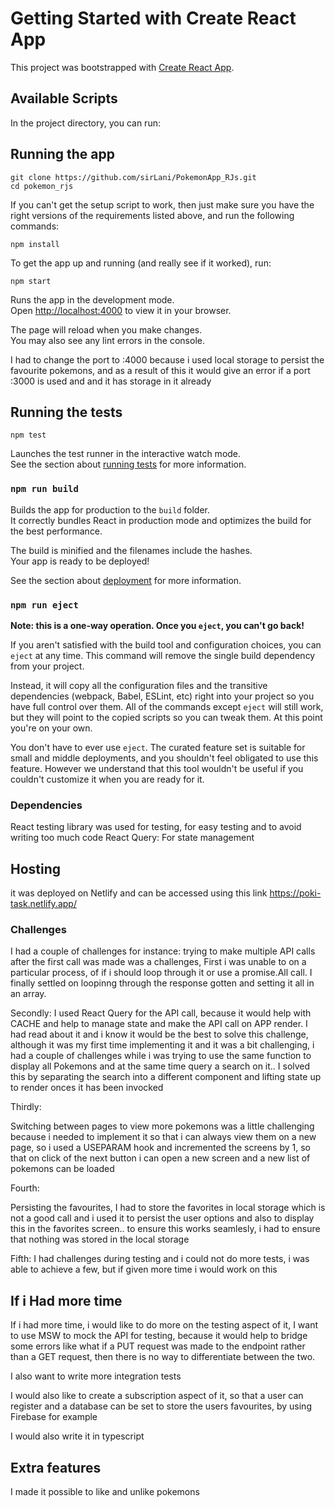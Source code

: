 # Getting Started with Create React App

This project was bootstrapped with [Create React App](https://github.com/facebook/create-react-app).

## Available Scripts

In the project directory, you can run:

## Running the app

```
git clone https://github.com/sirLani/PokemonApp_RJs.git
cd pokemon_rjs
```

If you can't get the setup script to work, then just make sure you have the
right versions of the requirements listed above, and run the following commands:

```
npm install

```

To get the app up and running (and really see if it worked), run:

```shell
npm start
```

Runs the app in the development mode.\
Open [http://localhost:4000](http://localhost:4000) to view it in your browser.

The page will reload when you make changes.\
You may also see any lint errors in the console.

I had to change the port to :4000 because i used local storage to persist the favourite pokemons, and as a result of this it would give an error if a port :3000 is used and and it has storage in it already

## Running the tests

```shell
npm test
```

Launches the test runner in the interactive watch mode.\
See the section about [running tests](https://facebook.github.io/create-react-app/docs/running-tests) for more information.

### `npm run build`

Builds the app for production to the `build` folder.\
It correctly bundles React in production mode and optimizes the build for the best performance.

The build is minified and the filenames include the hashes.\
Your app is ready to be deployed!

See the section about [deployment](https://facebook.github.io/create-react-app/docs/deployment) for more information.

### `npm run eject`

**Note: this is a one-way operation. Once you `eject`, you can't go back!**

If you aren't satisfied with the build tool and configuration choices, you can `eject` at any time. This command will remove the single build dependency from your project.

Instead, it will copy all the configuration files and the transitive dependencies (webpack, Babel, ESLint, etc) right into your project so you have full control over them. All of the commands except `eject` will still work, but they will point to the copied scripts so you can tweak them. At this point you're on your own.

You don't have to ever use `eject`. The curated feature set is suitable for small and middle deployments, and you shouldn't feel obligated to use this feature. However we understand that this tool wouldn't be useful if you couldn't customize it when you are ready for it.

### Dependencies

React testing library was used for testing, for easy testing and to avoid writing too much code
React Query: For state management

## Hosting

it was deployed on Netlify and can be accessed using this link
https://poki-task.netlify.app/

### Challenges

I had a couple of challenges for instance:
trying to make multiple API calls after the first call was made was a challenges, First i was unable to on a particular process, of if i should loop through it or use a promise.All call. I finally settled on loopinng through the response gotten and setting it all in an array.

Secondly: I used React Query for the API call, because it would help with CACHE and help to manage state and make the API call on APP render. I had read about it and i know it would be the best to solve this challenge, although it was my first time implementing it and it was a bit challenging, i had a couple of challenges while i was trying to use the same function to display all Pokemons and at the same time query a search on it.. I solved this by separating the search into a different component and lifting state up to render onces it has been invocked

Thirdly:

Switching between pages to view more pokemons was a little challenging because i needed to implement it so that i can always view them on a new page, so i used a USEPARAM hook and incremented the screens by 1, so that on click of the next button i can open a new screen and a new list of pokemons can be loaded

Fourth:

Persisting the favourites, I had to store the favorites in local storage which is not a good call and i used it to persist the user options and also to display this in the favorites screen.. to ensure this works seamlesly, i had to ensure that nothing was stored in the local storage

Fifth: I had challenges during testing and i could not do more tests, i was able to achieve a few, but if given more time i would work on this

## If i Had more time

If i had more time, i would like to do more on the testing aspect of it, I want to use MSW to mock the API for testing, because it would help to bridge some errors like what if a PUT request was made to the endpoint rather than a GET request, then there is no way to differentiate between the two.

I also want to write more integration tests

I would also like to create a subscription aspect of it, so that a user can register and a database can be set to store the users favourites, by using Firebase for example

I would also write it in typescript

## Extra features

I made it possible to like and unlike pokemons
